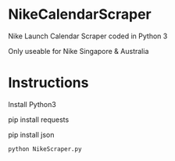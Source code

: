 # NikeCalendarScraper
Nike Launch Calendar Scraper coded in Python 3

Only useable for Nike Singapore & Australia

# Instructions
Install Python3

pip install requests

pip install json

`python NikeScraper.py`

